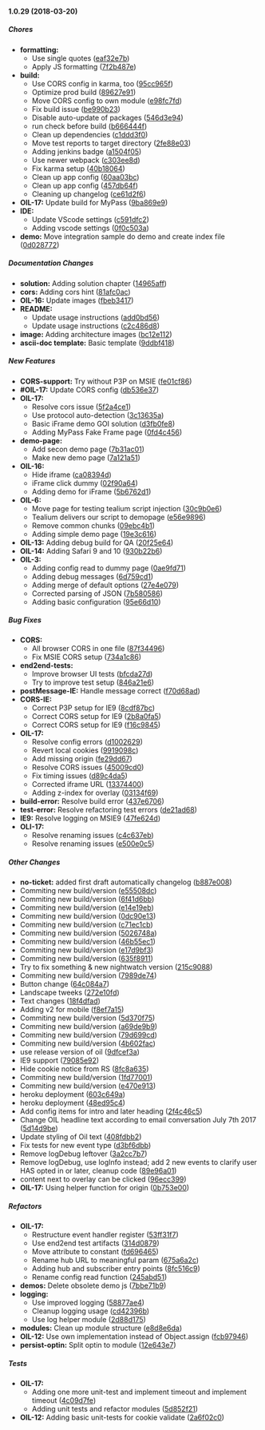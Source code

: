#### 1.0.29 (2018-03-20)

##### Chores

* **formatting:**
  *  Use single quotes ([eaf32e7b](https://github.com/as-ideas/oil/commit/eaf32e7b969c5215716b026de63913e59c062488))
  *  Apply JS formatting ([7f2b487e](https://github.com/as-ideas/oil/commit/7f2b487e5d4dd0d4c98213e40e2b8b7c8f6d8423))
* **build:**
  *  Use CORS config in karma, too ([95cc965f](https://github.com/as-ideas/oil/commit/95cc965ffb5b41da7669cd4cd7641462eae8c654))
  *  Optimize prod build ([89627e91](https://github.com/as-ideas/oil/commit/89627e91d2b9a81918d2aa441f94dc9789ffd6e3))
  *  Move CORS config to own module ([e98fc7fd](https://github.com/as-ideas/oil/commit/e98fc7fd03330c238c3a874dca929a61148cf2e5))
  *  Fix build issue ([be990b23](https://github.com/as-ideas/oil/commit/be990b23b4011e65804f71783ffb6eee63126047))
  *  Disable auto-update of packages ([546d3e94](https://github.com/as-ideas/oil/commit/546d3e94532c26f05ff6da35c5b05177ee6254aa))
  *  run check before build ([b666444f](https://github.com/as-ideas/oil/commit/b666444fef01857e763f1165fa2d2ea2c64bcffd))
  *  Clean up dependencies ([c1ddd3f0](https://github.com/as-ideas/oil/commit/c1ddd3f02300f4c7048477e502205b0119b5d821))
  *  Move test reports to target directory ([2fe88e03](https://github.com/as-ideas/oil/commit/2fe88e039b16ebfdbb0b9a822f2a26a458ec0ecc))
  *  Adding jenkins badge ([a1504f05](https://github.com/as-ideas/oil/commit/a1504f05c659e7caa588099333798a87eb2475e9))
  *  Use newer webpack ([c303ee8d](https://github.com/as-ideas/oil/commit/c303ee8dcbb264ecfd149fa162532d3baca8d84e))
  *  Fix karma setup ([40b18064](https://github.com/as-ideas/oil/commit/40b180642bc3c9f0089d093dca8ceb1d93ac9df1))
  *  Clean up app config ([60aa03bc](https://github.com/as-ideas/oil/commit/60aa03bc81aa965bfb8e0f1abfaf39157b82a75b))
  *  Clean up app config ([457db64f](https://github.com/as-ideas/oil/commit/457db64f3327b536177deab6b041cf29afd55298))
  *  Cleaning up changelog ([ce61d2f6](https://github.com/as-ideas/oil/commit/ce61d2f6f0dec6bc7c24370c98a13c817e7e200f))
* **OIL-17:**  Update build for MyPass ([9ba869e9](https://github.com/as-ideas/oil/commit/9ba869e95b64d191888528000d427a960e197142))
* **IDE:**
  *  Update VScode settings ([c591dfc2](https://github.com/as-ideas/oil/commit/c591dfc2dfacd1be4fad5a9359f5e802edd5332b))
  *  Adding vscode settings ([0f0c503a](https://github.com/as-ideas/oil/commit/0f0c503acfb6d1872a6af06da80347986bc4212d))
* **demo:**  Move integration sample do demo and create index file ([0d028772](https://github.com/as-ideas/oil/commit/0d0287729fb9367da6fd75804c28e0afdd4a9b43))

##### Documentation Changes

* **solution:**  Adding solution chapter ([14965aff](https://github.com/as-ideas/oil/commit/14965aff09ee5cf8dee163c00460abef02609a2d))
* **cors:**  Adding cors hint ([81afc0ac](https://github.com/as-ideas/oil/commit/81afc0ac211b9beb9a316ecdc7961cd429261292))
* **OIL-16:**  Update images ([fbeb3417](https://github.com/as-ideas/oil/commit/fbeb34178bbcef21581ab35b1c1538d0d195a859))
* **README:**
  *  Update usage instructions ([add0bd56](https://github.com/as-ideas/oil/commit/add0bd563a1f3f3f229df598dae16c555ec2f78e))
  *  Update usage instructions ([c2c486d8](https://github.com/as-ideas/oil/commit/c2c486d8308ab41a2ea147d4afe29ff255645ca3))
* **image:**  Adding architecture images ([bc12e112](https://github.com/as-ideas/oil/commit/bc12e112867760f51241903873bdb869fec1fb7b))
* **ascii-doc template:**  Basic template ([9ddbf418](https://github.com/as-ideas/oil/commit/9ddbf4184cc647f7c06f095b20c0ccd25bd14f3d))

##### New Features

* **CORS-support:**  Try without P3P on MSIE ([fe01cf86](https://github.com/as-ideas/oil/commit/fe01cf86f9471c7eb758b2f04aef0c1b49ddd737))
* **#OIL-17:**  Update CORS config ([db536e37](https://github.com/as-ideas/oil/commit/db536e3760bbd62334c506e4c7d996269d107851))
* **OIL-17:**
  *  Resolve cors issue ([5f2a4ce1](https://github.com/as-ideas/oil/commit/5f2a4ce19ad701acd4d2a86ea5a3d8e65358edc4))
  *  Use protocol auto-detection ([3c13635a](https://github.com/as-ideas/oil/commit/3c13635a6cd965ac5c3a455a2afb1ce05b7a719b))
  *  Basic iFrame demo GOI solution ([d3fb0fe8](https://github.com/as-ideas/oil/commit/d3fb0fe8530ea6b15d38f7252bf3961026d20aac))
  *  Adding MyPass Fake Frame page ([0fd4c456](https://github.com/as-ideas/oil/commit/0fd4c456ce5e741eccb362f958c2306fb0c0f93f))
* **demo-page:**
  *  Add secon demo page ([7b31ac01](https://github.com/as-ideas/oil/commit/7b31ac01e6a3e033c5a7d7b05da7bbcac34fcb5e))
  *  Make new demo page ([7a121a51](https://github.com/as-ideas/oil/commit/7a121a51648586274e5b2283cbb355048ac33c9c))
* **OIL-16:**
  *  Hide iframe ([ca08394d](https://github.com/as-ideas/oil/commit/ca08394dd18464dcf644fae5fab01727124833dc))
  *  iFrame click dummy ([02f90a64](https://github.com/as-ideas/oil/commit/02f90a643857517f45933a3324c7c96cf9a43590))
  *  Adding demo for iFrame ([5b6762d1](https://github.com/as-ideas/oil/commit/5b6762d1fc38508132fc300187723dc350fdea90))
* **OIL-6:**
  *  Move page for testing tealium script injection ([30c9b0e6](https://github.com/as-ideas/oil/commit/30c9b0e6c6642efab103148a4d2149eb28b34e3d))
  *  Tealium delivers our script to demopage ([e56e9896](https://github.com/as-ideas/oil/commit/e56e9896ad7dd22582fd63df5db9cb1cb8cbb170))
  *  Remove common chunks ([09ebc4b1](https://github.com/as-ideas/oil/commit/09ebc4b1e1d6aa610696d417553504dbcb7d65d0))
  *  Adding simple demo page ([19e3c616](https://github.com/as-ideas/oil/commit/19e3c616d8d9069969c6f523829c6963d10025c9))
* **OIL-13:**  Adding debug build for QA ([20f25e64](https://github.com/as-ideas/oil/commit/20f25e6469f2bcabbeb55520343a5501c0f6ba6f))
* **OIL-14:**  Adding Safari 9 and 10 ([930b22b6](https://github.com/as-ideas/oil/commit/930b22b62f6a3d402dbf54fd3e43ace58fe15666))
* **OIL-3:**
  *  Adding config read to dummy page ([0ae9fd71](https://github.com/as-ideas/oil/commit/0ae9fd71934a046a8975a10117155872e0e61f62))
  *  Adding debug messages ([6d759cd1](https://github.com/as-ideas/oil/commit/6d759cd126fb0b3d0081f4ce745116a738acb400))
  *  Adding merge of default options ([27e4e079](https://github.com/as-ideas/oil/commit/27e4e079cfca0da8c77dcaf03367e2e014cb74e0))
  *  Corrected parsing of JSON ([7b580586](https://github.com/as-ideas/oil/commit/7b5805868ce14babb660fbe1810726f3f3bdfde2))
  *  Adding basic configuration ([95e66d10](https://github.com/as-ideas/oil/commit/95e66d1085f0e469e847c6488ccbc46f8a8fd735))

##### Bug Fixes

* **CORS:**
  *  All browser CORS in one file ([87f34496](https://github.com/as-ideas/oil/commit/87f34496a4f76e9eba1c3dc33675b067add6a9a4))
  *  Fix MSIE CORS setup ([734a1c86](https://github.com/as-ideas/oil/commit/734a1c86517a8c8e570e8856c11bca633a5403f4))
* **end2end-tests:**
  *  Improve browser UI tests ([bfcda27d](https://github.com/as-ideas/oil/commit/bfcda27d9f1c6f45bd99cee4aa0367f146902351))
  *  Try to improve test setup ([846a21e6](https://github.com/as-ideas/oil/commit/846a21e62507f05fc2f8b6c76c3f5fc3d1203ceb))
* **postMessage-IE:**  Handle message correct ([f70d68ad](https://github.com/as-ideas/oil/commit/f70d68adddbe6cfa89f9fe672ee135bcdb11fc03))
* **CORS-IE:**
  *  Correct P3P setup for IE9 ([8cdf87bc](https://github.com/as-ideas/oil/commit/8cdf87bca3cd7db3324ca2a44b424fd7cd4b75f1))
  *  Correct CORS setup for IE9 ([2b8a0fa5](https://github.com/as-ideas/oil/commit/2b8a0fa58e993d7bb6ba3252cefabc6b9810646a))
  *  Correct CORS setup for IE9 ([f16c9845](https://github.com/as-ideas/oil/commit/f16c9845a4d5cce48b74b96309b4dcea61ba46df))
* **OIL-17:**
  *  Resolve config errors ([d1002629](https://github.com/as-ideas/oil/commit/d100262946107c3d31521eb11c64f470dca7eb86))
  *  Revert local cookies ([9919098c](https://github.com/as-ideas/oil/commit/9919098c2c4b54be9b43141f71a59853157cfbe5))
  *  Add missing origin ([fe29dd67](https://github.com/as-ideas/oil/commit/fe29dd67c5c2be1ed54a9e1e4fc93138c4f82d34))
  *  Resolve CORS issues ([45009cd0](https://github.com/as-ideas/oil/commit/45009cd0347615eec3a0466850d4dc64669b633c))
  *  Fix timing issues ([d89c4da5](https://github.com/as-ideas/oil/commit/d89c4da5d0a39f45df023d5cc18b8dd1dbcb74df))
  *  Corrected iframe URL ([13374400](https://github.com/as-ideas/oil/commit/1337440055394e45f3f2075b1dd38f3bd4ea4efb))
  *  Adding z-index for overlay ([03134f69](https://github.com/as-ideas/oil/commit/03134f694fc873ab88b300e83c58ba46f1eb6426))
* **build-error:**  Resolve build error ([437e6706](https://github.com/as-ideas/oil/commit/437e6706ebf7210c5e6f3eeefd6e8baddf9b1fe2))
* **test-error:**  Resolve refactoring test errors ([de21ad68](https://github.com/as-ideas/oil/commit/de21ad68604acc3e316df3624b98de290bd1495e))
* **IE9:**  Resolve logging on MSIE9 ([47fe624d](https://github.com/as-ideas/oil/commit/47fe624d7b561c5447c320c3d9e29d64ec22a2a9))
* **OLI-17:**
  *  Resolve renaming issues ([c4c637eb](https://github.com/as-ideas/oil/commit/c4c637eb5453c5d801f6cd12d616f01327594a3c))
  *  Resolve renaming issues ([e500e0c5](https://github.com/as-ideas/oil/commit/e500e0c5b9593ea1a4737ad7d24e1fb0d93c4f46))

##### Other Changes

* **no-ticket:**  added first draft automatically changelog ([b887e008](https://github.com/as-ideas/oil/commit/b887e008605afa3bf4b165a450eb097a59cbfb0b))
*  Commiting new build/version ([e55508dc](https://github.com/as-ideas/oil/commit/e55508dcabcb9cd61406b18b70e071c94798edc9))
*  Commiting new build/version ([6f41d6bb](https://github.com/as-ideas/oil/commit/6f41d6bb915eb22555e548876c323044acb2770e))
*  Commiting new build/version ([e14e19eb](https://github.com/as-ideas/oil/commit/e14e19ebfc94eecafa58909fb9fed3fc3ea2b2e1))
*  Commiting new build/version ([0dc90e13](https://github.com/as-ideas/oil/commit/0dc90e1367489efe773d5072601ac283711fdf6f))
*  Commiting new build/version ([c71ec1cb](https://github.com/as-ideas/oil/commit/c71ec1cb6be5d2a45ecb8b5c1b6eb88ec98840a7))
*  Commiting new build/version ([5026748a](https://github.com/as-ideas/oil/commit/5026748ad8579d1c0452d28a26e057ce1ef3a63e))
*  Commiting new build/version ([46b55ec1](https://github.com/as-ideas/oil/commit/46b55ec17e62402a7b5542169e4b36ea0d2bdafa))
*  Commiting new build/version ([e17d9bf3](https://github.com/as-ideas/oil/commit/e17d9bf313ebf2a63ff0be596f77ac390aa36480))
*  Commiting new build/version ([635f8911](https://github.com/as-ideas/oil/commit/635f89112ae373579cd678de1936e5b128697489))
*  Try to fix something & new nightwatch version ([215c9088](https://github.com/as-ideas/oil/commit/215c90880a51f25c3f8d97bf27f7c182bacac5ff))
*  Commiting new build/version ([7989de74](https://github.com/as-ideas/oil/commit/7989de7414a54b2eaa948a4355fc8e916bf864d6))
*  Button change ([64c084a7](https://github.com/as-ideas/oil/commit/64c084a7e0addf7b18bf9011da0e85b7e24a431d))
*  Landscape tweeks ([272e10fd](https://github.com/as-ideas/oil/commit/272e10fdc4072c92b371e178828368964e4174ee))
*  Text changes ([18f4dfad](https://github.com/as-ideas/oil/commit/18f4dfad04f87242f3e454790a5da0c5ed173403))
*  Adding v2 for mobile ([f8ef7a15](https://github.com/as-ideas/oil/commit/f8ef7a1537e489de5ee0c6e0c15df20350364eab))
*  Commiting new build/version ([5d370f75](https://github.com/as-ideas/oil/commit/5d370f75d3c665d60a8bc5b43d5988ce0e31d5b4))
*  Commiting new build/version ([a69de9b9](https://github.com/as-ideas/oil/commit/a69de9b9c67917ec3c4c411dee93496b6384c8fc))
*  Commiting new build/version ([79d699cd](https://github.com/as-ideas/oil/commit/79d699cda62ef5bafea73f5a16b55221825618af))
*  Commiting new build/version ([4b602fac](https://github.com/as-ideas/oil/commit/4b602facaaa14ad08b48fdda68a3fc8fe3fa6e5c))
*  use release version of oil ([9dfcef3a](https://github.com/as-ideas/oil/commit/9dfcef3abe7cb448b71125c12499e7a3988f39a1))
*  IE9 support ([79085e92](https://github.com/as-ideas/oil/commit/79085e92e43e2af6719dd82ed52ecbdbbd9306ed))
*  Hide cookie notice from RS ([8fc8a635](https://github.com/as-ideas/oil/commit/8fc8a635c571d7c94aa4b01b0efcf70cf2ab1a15))
*  Commiting new build/version ([1fd77001](https://github.com/as-ideas/oil/commit/1fd77001b3dee3ea6084ccf808f5c471dc12daa9))
*  Commiting new build/version ([e470e913](https://github.com/as-ideas/oil/commit/e470e91317792cf380dbd4e3a5963562d850a392))
*  heroku deployment ([603c649a](https://github.com/as-ideas/oil/commit/603c649a43774f89bce37656741a3eac97c57ccc))
*  heroku deployment ([48ed95c4](https://github.com/as-ideas/oil/commit/48ed95c4da3fb1ba0bd8df7110ebfc2dbbbed737))
*  Add config items for intro and later heading ([2f4c46c5](https://github.com/as-ideas/oil/commit/2f4c46c558b3eb5051f275f3879e6f3d3212378f))
*  Change OIL headline text according to email conversation July 7th 2017 ([5d14d9be](https://github.com/as-ideas/oil/commit/5d14d9be1dd53df37715f1e0bb79c4e406121fed))
*  Update styling of Oil text ([408fdbb2](https://github.com/as-ideas/oil/commit/408fdbb2f6acfcd1db8c2f04222ae3c0fc7d0a6c))
*  Fix tests for new event type ([d3bf6dbb](https://github.com/as-ideas/oil/commit/d3bf6dbbb03ce2127a12494cb3d7e01d2be02581))
*  Remove logDebug leftover ([3a2cc7b7](https://github.com/as-ideas/oil/commit/3a2cc7b727e222fb11948e26fada5c18f7c85f8c))
*  Remove logDebug, use logInfo instead; add 2 new events to clarify user HAS opted in or later, cleanup code ([89e96a01](https://github.com/as-ideas/oil/commit/89e96a011b2c2451079bda351039c156f54a7562))
*  content next to overlay can be clicked ([96ecc399](https://github.com/as-ideas/oil/commit/96ecc399d41383db375e40134c2f43cd21166813))
* **OIL-17:**  Using helper function for origin ([0b753e00](https://github.com/as-ideas/oil/commit/0b753e004fc4f89044751716c66147922b39511b))

##### Refactors

* **OIL-17:**
  *  Restructure event handler register ([53ff31f7](https://github.com/as-ideas/oil/commit/53ff31f73e11a977ce5442981494526065eca6ee))
  *  Use end2end test artifacts ([314d0879](https://github.com/as-ideas/oil/commit/314d0879c9dec3a49c29865a11e21e2736c28c27))
  *  Move attribute to constant ([fd696465](https://github.com/as-ideas/oil/commit/fd6964654223f0b413a7d5484cd3410876bb898d))
  *  Rename hub URL to meaningful param ([675a6a2c](https://github.com/as-ideas/oil/commit/675a6a2cb494d4b801a3a3674e928e61af222bc3))
  *  Adding hub and subscriber entry points ([8fc516c9](https://github.com/as-ideas/oil/commit/8fc516c9373c3600f25997d4bb012e2a56f3f9a4))
  *  Rename config read function ([245abd51](https://github.com/as-ideas/oil/commit/245abd51dfd078c77f9a5baa08d79cde7011f7a9))
* **demos:**  Delete obsolete demo js ([7bbe71b9](https://github.com/as-ideas/oil/commit/7bbe71b9aa819ab7f3dbd6851fbabf062c630bcd))
* **logging:**
  *  Use improved logging ([58877ae4](https://github.com/as-ideas/oil/commit/58877ae4d4e7e700f7d4eac6e2803606b96c6f53))
  *  Cleanup logging usage ([cd42396b](https://github.com/as-ideas/oil/commit/cd42396b5639736c704e022a5e1b5ec9f1d78dc4))
  *  Use log helper module ([2d88d175](https://github.com/as-ideas/oil/commit/2d88d1759b31595889f1278a497bfb6c7d842571))
* **modules:**  Clean up module structure ([e8d8e6da](https://github.com/as-ideas/oil/commit/e8d8e6dafedf6b55b2a5f63fc2e3d4312e223b9a))
* **OIL-12:**  Use own implementation instead of Object.assign ([fcb97946](https://github.com/as-ideas/oil/commit/fcb97946a64b5e2bb03970f234fa7433b7d36e2e))
* **persist-optin:**  Split optin to module ([12e643e7](https://github.com/as-ideas/oil/commit/12e643e726031d86b977c4fe5e9ff2ecb1e1b473))

##### Tests

* **OIL-17:**
  *  Adding one more unit-test and implement timeout and implement timeout ([4c09d7fe](https://github.com/as-ideas/oil/commit/4c09d7fe853acafcf92b7ef1ca1d069bd78d4c37))
  *  Adding unit tests and refactor modules ([5d852f21](https://github.com/as-ideas/oil/commit/5d852f21bf5a4965171a88f3c7090304df85493c))
* **OIL-12:**  Adding basic unit-tests for cookie validate ([2a6f02c0](https://github.com/as-ideas/oil/commit/2a6f02c0c7fe637925349e3c16c35e5f163753d1))

